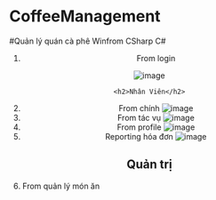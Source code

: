   # CoffeeManagement
  #Quản lý quán cà phê Winfrom CSharp C#
    <div align="center">
  
  1. From login


  ![image](https://user-images.githubusercontent.com/107678223/209601895-42e9d5f1-6c83-4f52-a639-9c860911a488.png)
  

      

    <h2>Nhân Viên</h2>

  
  
  2. From chính
  ![image](https://user-images.githubusercontent.com/107678223/209601988-674092c9-1549-4c9c-85e9-a913b6143982.png)
  3. From tác vụ
  ![image](https://user-images.githubusercontent.com/107678223/209602049-1dde35a0-cbe5-4a4a-b191-4bd17865098b.png)
  4. From profile
  ![image](https://user-images.githubusercontent.com/107678223/209602090-9c60f173-4883-439c-aae2-741dff65597d.png)
  5. Reporting hóa đơn
  ![image](https://user-images.githubusercontent.com/107678223/209602245-01bff54a-540f-474c-a774-085e6f89b640.png)
  
  <h2>Quản trị</h2>
  </div>
  
  6. From quản lý món ăn
